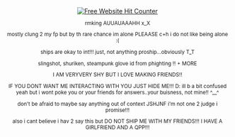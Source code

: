 <div align='center'><a href='https://www.free-website-hit-counter.com'><img src='https://www.free-website-hit-counter.com/c.php?d=9&id=178559&s=76' border='0' alt='Free Website Hit Counter'></a><br / ><small>

rmking AUUAUAAAHH x_X

mostly clung 2 my fp but by th rare chance im alone PLEAASE c+h i do not like being alone :( 

ships are okay to int!!! just, not anything proship...obviously T_T

slingshot, shuriken, steampunk glove id from phighting !! + MORE

I AM VERYVERY SHY BUT I LOVE MAKING FRIENDS!!

IF YOU DONT WANT ME INTERACTING WITH YOU JUST HIDE ME!!! D: ill b a bit confused yeah but i wont poke you or your friends for answers..your buisness, not mine!! ^__^

don't be afraid to maybe say anything out of context JSHJNF i'm not one 2 judge i promise!!! 

also i cant believe i hav 2 say this but DO NOT SHIP ME WITH MY FRIENDS!!! I HAVE A GIRLFRIEND AND A QPP!!! 
